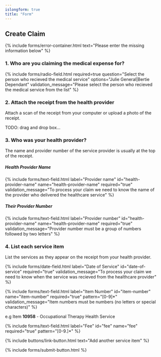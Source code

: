 ```yaml
---
islongform: true
title: "Form"
---
```

## Create Claim

{% include forms/error-container.html text="Please enter the missing information below" %}

<form id="form" markdown="1" data-parsley-validate="" data-parsley-error-class="invalid">

### 1. Who are you claiming the medical expense for?

{% include forms/radio-field.html
   required=true
   question="Select the person who recieved the medical service"
   options="Julie General|Bertie Dependant"
   validation_message="Please select the person who recieved the medical service from the list"
%} 

### 2. Attach the receipt from the health provider

Attach a scan of the receipt from your computer or upload a photo of the receipt.

TODO: drag and drop box...

### 3. Who was your health provider?

The name and provider number of the service provider is usually at the top of the receipt.

##### Health Provider Name

{% include forms/text-field.html
  label="Provider name"
  id="health-provider-name"
  name="health-provider-name"
  required="true"
  validation_message="To process your claim we need to know the name of the provider who delivered the healthcare service"
%}

##### Their Provider Number

{% include forms/text-field.html
  label="Provider number"
  id="health-provider-name"
  name="health-provider-name"
  required="true"
  validation_message="Provider number must be a group of numbers followed by two letters"
%}

### 4. List each service item
List the services as they appear on the receipt from your health provider.

{% include forms/date-field.html
   label="Date of Service"
   id="date-of-service"
   required="true"
   validation_message="To process your claim we need to know when the service was recieved from the healthcare provider"
%}

{% include forms/text-field.html
   label="Item Number"
   id="item-number"
   name="item-number"
   required="true"
   pattern="[0-9]*"
   validation_message="Item numbers must be numbers (no letters or special characters)"
%}

<!-- * *-->
e.g Item <strong>10958</strong> - Occupational Therapy Health Service

{% include forms/text-field.html
   label="Fee"
   id="fee"
   name="fee"
   required="true"
   pattern="[0-9.]*"
%}


{% include buttons/link-button.html text="Add another service item" %}

{% include forms/submit-button.html %}

</form>
